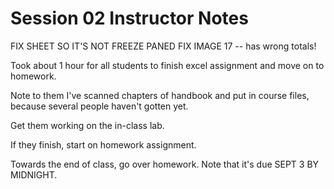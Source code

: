 # Session 02 Instructor Notes

FIX SHEET SO IT'S NOT FREEZE PANED
FIX IMAGE 17 -- has wrong totals!

Took about 1 hour for all students to finish excel assignment and move on to homework.

Note to them I've scanned chapters of handbook and put in course files, because several people haven't gotten yet.

Get them working on the in-class lab.

If they finish, start on homework assignment.

Towards the end of class, go over homework. Note that it's due SEPT 3 BY MIDNIGHT.
